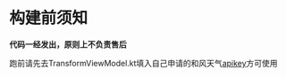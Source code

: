 # 构建前须知

**代码一经发出，原则上不负责售后**

跑前请先去TransformViewModel.kt填入自己申请的和风天气[apikey](https://dev.qweather.com/docs/api/)方可使用
